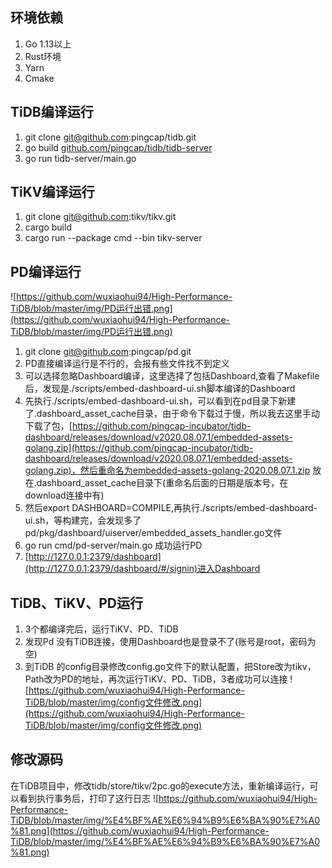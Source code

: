 ## 环境依赖

1. Go 1.13以上
2. Rust环境
3. Yarn
4. Cmake


## TiDB编译运行

1. git clone [git@github.com](mailto:git@github.com):pingcap/tidb.git
2. go build [github.com/pingcap/tidb/tidb-server](http://github.com/pingcap/tidb/tidb-server)
3. go run tidb-server/main.go

## TiKV编译运行

1. git clone [git@github.com](mailto:git@github.com):tikv/tikv.git
2. cargo build
3. cargo run --package cmd --bin tikv-server

## PD编译运行
![https://github.com/wuxiaohui94/High-Performance-TiDB/blob/master/img/PD运行出错.png](https://github.com/wuxiaohui94/High-Performance-TiDB/blob/master/img/PD运行出错.png)

1. git clone [git@github.com](mailto:git@github.com):pingcap/pd.git
2. PD直接编译运行是不行的，会报有些文件找不到定义
3. 可以选择忽略Dashboard编译，这里选择了包括Dashboard,查看了Makefile后，发现是./scripts/embed-dashboard-ui.sh脚本编译的Dashboard
4. 先执行./scripts/embed-dashboard-ui.sh，可以看到在pd目录下新建了.dashboard_asset_cache目录，由于命令下载过于慢，所以我去这里手动下载了包，[https://github.com/pingcap-incubator/tidb-dashboard/releases/download/v2020.08.07.1/embedded-assets-golang.zip](https://github.com/pingcap-incubator/tidb-dashboard/releases/download/v2020.08.07.1/embedded-assets-golang.zip)，然后重命名为embedded-assets-golang-2020.08.07.1.zip 放在.dashboard_asset_cache目录下(重命名后面的日期是版本号，在download连接中有) 
5. 然后export DASHBOARD=COMPILE,再执行./scripts/embed-dashboard-ui.sh，等构建完，会发现多了pd/pkg/dashboard/uiserver/embedded_assets_handler.go文件
6. go run cmd/pd-server/main.go 成功运行PD
7. [http://127.0.0.1:2379/dashboard](http://127.0.0.1:2379/dashboard/#/signin)进入Dashboard

## TiDB、TiKV、PD运行

1. 3个都编译完后，运行TiKV、PD、TiDB
2. 发现Pd 没有TiDB连接，使用Dashboard也是登录不了(账号是root，密码为空)
3. 到TiDB 的config目录修改config.go文件下的默认配置，把Store改为tikv，Path改为PD的地址，再次运行TiKV、PD、TiDB，3者成功可以连接
![https://github.com/wuxiaohui94/High-Performance-TiDB/blob/master/img/config文件修改.png](https://github.com/wuxiaohui94/High-Performance-TiDB/blob/master/img/config文件修改.png)

## 修改源码

在TiDB项目中，修改tidb/store/tikv/2pc.go的execute方法，重新编译运行，可以看到执行事务后，打印了这行日志
![https://github.com/wuxiaohui94/High-Performance-TiDB/blob/master/img/%E4%BF%AE%E6%94%B9%E6%BA%90%E7%A0%81.png](https://github.com/wuxiaohui94/High-Performance-TiDB/blob/master/img/%E4%BF%AE%E6%94%B9%E6%BA%90%E7%A0%81.png)